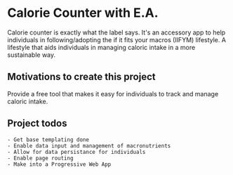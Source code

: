 # Calorie Counter with E.A.

Calorie counter is exactly what the label says. It's an accessory app to help individuals in following/adopting the if it fits your macros (IIFYM) lifestyle. A lifestyle that aids individuals in managing caloric intake in a more sustainable way.

## Motivations to create this project

Provide a free tool that makes it easy for individuals to track and manage caloric intake.

## Project todos

```
- Get base templating done
- Enable data input and management of macronutrients
- Allow for data persistance for individuals
- Enable page routing
- Make into a Progressive Web App
```
